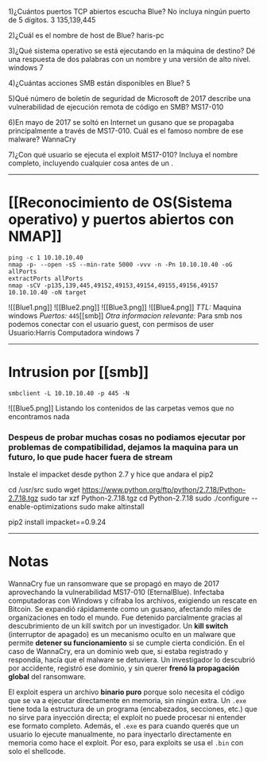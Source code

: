 1)¿Cuántos puertos TCP abiertos escucha Blue? No incluya ningún puerto de 5 dígitos.
	3
	135,139,445
	
2)¿Cuál es el nombre de host de Blue?
	haris-pc

3)¿Qué sistema operativo se está ejecutando en la máquina de destino? Dé una respuesta de dos palabras con un nombre y una versión de alto nivel.
	windows 7

4)¿Cuántas acciones SMB están disponibles en Blue?
	5

5)Qué número de boletín de seguridad de Microsoft de 2017 describe una vulnerabilidad de ejecución remota de código en SMB?
	MS17-010

6)En mayo de 2017 se soltó en Internet un gusano que se propagaba principalmente a través de MS17-010. Cuál es el famoso nombre de ese malware?
	WannaCry

7)¿Con qué usuario se ejecuta el exploit MS17-010? Incluya el nombre completo, incluyendo cualquier cosa antes de un .
	

-------
# [[Reconocimiento de OS(Sistema operativo) y puertos abiertos con NMAP]]

```shell
ping -c 1 10.10.10.40
nmap -p- --open -sS --min-rate 5000 -vvv -n -Pn 10.10.10.40 -oG allPorts
extractPorts allPorts
nmap -sCV -p135,139,445,49152,49153,49154,49155,49156,49157 10.10.10.40 -oN target
```

![[Blue1.png]]
![[Blue2.png]]
![[Blue3.png]]
![[Blue4.png]]
*TTL:* Maquina windows
*Puertos:*
`445`[[smb]]
*Otra informacion relevante:*
Para smb nos podemos conectar con el usuario guest, con permisos de user
Usuario:Harris
Computadora windows 7

--------
# Intrusion por [[smb]]

```shell
smbclient -L 10.10.10.40 -p 445 -N
```
![[Blue5.png]]
Listando los contenidos de las carpetas vemos que no encontramos nada

### Despeus de probar muchas cosas no podiamos ejecutar por problemas de compatibilidad, dejamos la maquina para un futuro, lo que pude hacer fuera de stream 
Instale el impacket desde python 2.7 y hice que andara el pip2

cd /usr/src
sudo wget https://www.python.org/ftp/python/2.7.18/Python-2.7.18.tgz
sudo tar xzf Python-2.7.18.tgz
cd Python-2.7.18
sudo ./configure --enable-optimizations
sudo make altinstall

pip2 install impacket==0.9.24

----------

# Notas

WannaCry fue un ransomware que se propagó en mayo de 2017 aprovechando la vulnerabilidad MS17-010 (EternalBlue). Infectaba computadoras con Windows y cifraba los archivos, exigiendo un rescate en Bitcoin. Se expandió rápidamente como un gusano, afectando miles de organizaciones en todo el mundo. Fue detenido parcialmente gracias al descubrimiento de un kill switch por un investigador.
Un **kill switch** (interruptor de apagado) es un mecanismo oculto en un malware que permite **detener su funcionamiento** si se cumple cierta condición. En el caso de WannaCry, era un dominio web que, si estaba registrado y respondía, hacía que el malware se detuviera. Un investigador lo descubrió por accidente, registró ese dominio, y sin querer **frenó la propagación global** del ransomware.



El exploit espera un archivo **binario puro** porque solo necesita el código que se va a ejecutar directamente en memoria, sin ningún extra.
Un `.exe` tiene toda la estructura de un programa (encabezados, secciones, etc.) que no sirve para inyección directa; el exploit no puede procesar ni entender ese formato completo.
Además, el `.exe` es para cuando querés que un usuario lo ejecute manualmente, no para inyectarlo directamente en memoria como hace el exploit. Por eso, para exploits se usa el `.bin` con solo el shellcode.